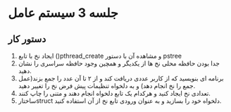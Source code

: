 # جلسه 3 سیستم عامل

## دستور کار
1.	ایجاد نخ با تابع ()pthread_create و مشاهده آن با دستور pstree
2.	جدا بودن حافظه محلی نخ ها از یکدیگر و همچین وجود حافظه سراسری را نشان دهید. 
3.	برنامه ای بنویسید که از کاربر عددی دریافت کند و از ۲ تا آن عدد را جمع بزند(عمل جمع را نخ انجام دهد) و به دلخواه تنظیمات پیش فرض نخ را تغییر دهید.
4.	تعدادی نخ ایجاد کنید و هرکدام یک تابع دلخواه انجام دهند و متنی را چاپ کنند.
5.	ساختارstruct دلخواه خود را بسازید و به عنوان ورودی تابع نخ از آن استفاده کنید.

